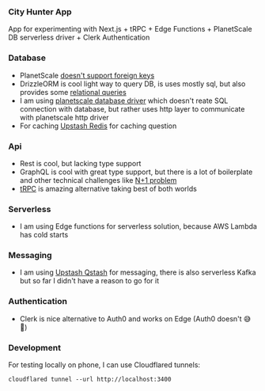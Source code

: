 ### City Hunter App
App for experimenting with Next.js + tRPC + Edge Functions + PlanetScale DB serverless driver + Clerk Authentication 

### Database
- PlanetScale [doesn't support foreign keys](https://planetscale.com/docs/learn/operating-without-foreign-key-constraints)
- DrizzleORM is cool light way to query DB, is uses mostly sql, but also provides some [relational queries](https://orm.drizzle.team/docs/rqb)
- I am using [planetscale database driver](https://github.com/drizzle-team/drizzle-orm/blob/main/drizzle-orm/src/mysql-core/README.md) which doesn't reate SQL connection with database, but rather uses http layer to communicate with planetscale http driver
- For caching [Upstash Redis](https://upstash.com/) for caching question

### Api
- Rest is cool, but lacking type support
- GraphQL is cool with great type support, but there is a lot of boilerplate and other technical challenges like [N+1 problem](https://www.youtube.com/watch?v=uCbFMZYQbxE) 
- [tRPC](https://trpc.io/) is amazing alternative taking best of both worlds

### Serverless
- I am using Edge functions for serverless solution, because AWS Lambda has cold starts

### Messaging
- I am using [Upstash Qstash](https://upstash.com/) for messaging, there is also serverless Kafka but so far I didn't have a reason to go for it

### Authentication
- Clerk is nice alternative to Auth0 and works on Edge (Auth0 doesn't 😅🙈)

### Development
For testing locally on phone, I can use Cloudflared tunnels:
```shell
cloudflared tunnel --url http://localhost:3400
```
